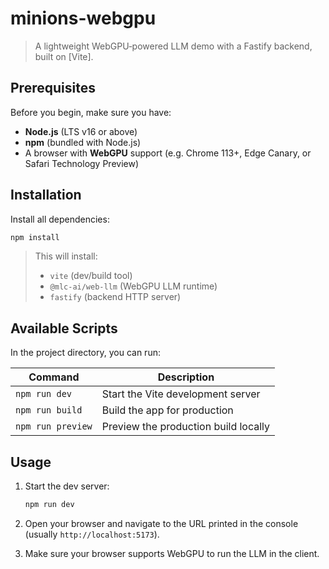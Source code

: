 # minions-webgpu

> A lightweight WebGPU‑powered LLM demo with a Fastify backend, built on \[Vite].

## Prerequisites

Before you begin, make sure you have:

- **Node.js** (LTS v16 or above)
- **npm** (bundled with Node.js)
- A browser with **WebGPU** support (e.g. Chrome 113+, Edge Canary, or Safari Technology Preview)

## Installation

Install all dependencies:

```bash
npm install
```

> This will install:
>
> - `vite` (dev/build tool)
> - `@mlc-ai/web-llm` (WebGPU LLM runtime)
> - `fastify` (backend HTTP server)

## Available Scripts

In the project directory, you can run:

| Command           | Description                          |
| ----------------- | ------------------------------------ |
| `npm run dev`     | Start the Vite development server    |
| `npm run build`   | Build the app for production         |
| `npm run preview` | Preview the production build locally |

## Usage

1. Start the dev server:

   ```bash
   npm run dev
   ```

2. Open your browser and navigate to the URL printed in the console (usually `http://localhost:5173`).
3. Make sure your browser supports WebGPU to run the LLM in the client.
